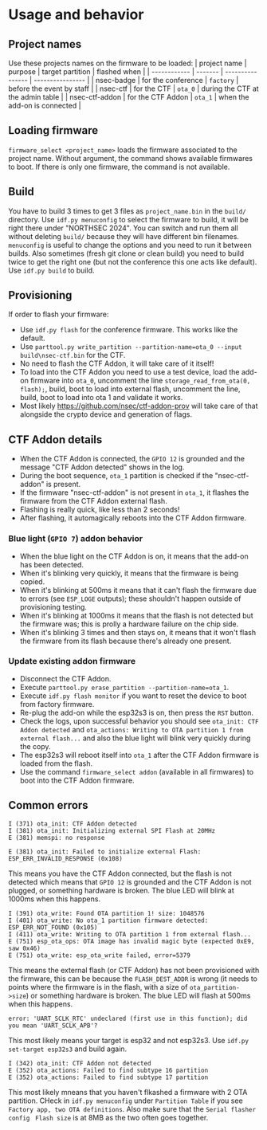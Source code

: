 # Usage and behavior

## Project names
Use these projects names on the firmware to be loaded:
| project name | purpose | target partition | flashed when |
| ------------ | ------- | ---------------- | ---------------- |
| nsec-badge | for the conference | `factory` | before the event by staff |
| nsec-ctf | for the CTF | `ota_0` | during the CTF at the admin table |
| nsec-ctf-addon | for the CTF Addon | `ota_1` | when the add-on is connected |

## Loading firmware
`firmware_select <project_name>` loads the firmware associated to the project
name. Without argument, the command shows available firmwares to boot.
If there is only one firmware, the command is not available.

## Build
You have to build 3 times to get 3 files as `project_name.bin` in the `build/`
directory. Use `idf.py menuconfig` to select the firmware to build, it will be
right there under "NORTHSEC 2024". You can switch and run them all without
deleting `build/` because they will have different bin filenames. `menuconfig`
is useful to change the options and you need to run it between builds. Also
sometimes (fresh git clone or clean build) you need to build twice to get the
right one (but not the conference this one acts like default). Use `idf.py
build` to build.

## Provisioning
If order to flash your firmware:
- Use `idf.py flash` for the conference firmware. This works like the default.
- Use `parttool.py write_partition --partition-name=ota_0 --input
  build\nsec-ctf.bin` for the CTF.
- No need to flash the CTF Addon, it will take care of it itself!
- To load into the CTF Addon you need to use a test device, load the add-on
  firmware into `ota_0`, uncomment the line `storage_read_from_ota(0, flash);`,
  build, boot to load into external flash, uncomment the line, build, boot to
  load into ota 1 and validate it works.
- Most likely https://github.com/nsec/ctf-addon-prov will take care of that
  alongside the crypto device and generation of flags.

## CTF Addon details
- When the CTF Addon is connected, the `GPIO 12` is grounded and the message
  "CTF Addon detected" shows in the log.
- During the boot sequence, `ota_1` partition is checked if the
  "nsec-ctf-addon" is present.
- If the firmware "nsec-ctf-addon" is not present in `ota_1`, it flashes the
  firmware from the CTF Addon external flash.
- Flashing is really quick, like less than 2 seconds!
- After flashing, it automagically reboots into the CTF Addon firmware.

### Blue light (`GPIO 7`) addon behavior
- When the blue light on the CTF Addon is on, it means that the add-on has been detected.
- When it's blinking very quickly, it means that the firmware is being copied.
- When it's blinking at 500ms it means that it can't flash the firmware due to
  errors (see `ESP_LOGE` outputs); these shouldn't happen outside of
  provisioning testing.
- When it's blinking at 1000ms it means that the flash is not detected but the
  firmware was; this is prolly a hardware failure on the chip side.
- When it's blinking 3 times and then stays on, it means that it won't flash
  the firmware from its flash because there's already one present.

### Update existing addon firmware
- Disconnect the CTF Addon.
- Execute `parttool.py erase_partition --partition-name=ota_1`.
- Execute `idf.py flash monitor` if you want to reset the device to boot from
  factory firmware.
- Re-plug the add-on while the esp32s3 is on, then press the `RST` button.
- Check the logs, upon successful behavior you should see `ota_init: CTF Addon
  detected` and `ota_actions: Writing to OTA partition 1 from external
  flash...` and also the blue light will blink very quickly during the copy.
- The esp32s3 will reboot itself into `ota_1` after the CTF Addon firmware is
  loaded from the flash.
- Use the command `firmware_select addon` (available in all firmwares) to boot
  into the CTF Addon firmware.
  

## Common errors

```
I (371) ota_init: CTF Addon detected
I (381) ota_init: Initializing external SPI Flash at 20MHz
E (381) memspi: no response

E (381) ota_init: Failed to initialize external Flash: ESP_ERR_INVALID_RESPONSE (0x108)
```
This means you have the CTF Addon connected, but the flash is not detected
which means that `GPIO 12` is grounded and the CTF Addon is not plugged, or
something hardware is broken. The blue LED will blink at 1000ms when this
happens.

```
I (391) ota_write: Found OTA partition 1! size: 1048576
I (401) ota_write: No ota_1 partition firmware detected: ESP_ERR_NOT_FOUND (0x105)
I (411) ota_write: Writing to OTA partition 1 from external flash...
E (751) esp_ota_ops: OTA image has invalid magic byte (expected 0xE9, saw 0x46)
E (751) ota_write: esp_ota_write failed, error=5379
```
This means the external flash (or CTF Addon) has not been provisioned with the
firmware, this can be because the `FLASH_DEST_ADDR` is wrong (it needs to
points where the firmware is in the flash, with a size of
`ota_partition->size`) or something hardware is broken. The blue LED will flash
at 500ms when this happens.

```
error: 'UART_SCLK_RTC' undeclared (first use in this function); did you mean 'UART_SCLK_APB'?
```
This most likely means your target is esp32 and not esp32s3. Use `idf.py
set-target esp32s3` and build again.

```
I (342) ota_init: CTF Addon not detected
E (352) ota_actions: Failed to find subtype 16 partition
E (352) ota_actions: Failed to find subtype 17 partition
```
This most likely mneans that you haven't flkashed a firmware with 2 OTA partition. CHeck in `idf.py menuconfig` under `Partition Table` if you see `Factory app, two OTA definitions`. Also make sure that the `Serial flasher config ` `Flash size` is at 8MB as the two often goes together.

